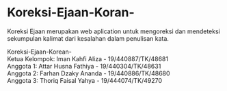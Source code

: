# Koreksi-Ejaan-Koran-
Koreksi Ejaan merupakan web aplication untuk mengoreksi dan mendeteksi sekumpulan kalimat dari kesalahan dalam penulisan kata.

Koreksi-Ejaan-Korean- <br/>
Ketua Kelompok: Iman Kahfi Aliza - 19/440887/TK/48681 <br/>
Anggota 1: Attar Husna Fathiya - 19/440304/TK/48631 <br/>
Anggota 2: Farhan Dzaky Ananda - 19/440886/TK/48680 <br/>
Anggota 3: Thoriq Faisal Yahya - 19/444074/TK/49270 <br/>
